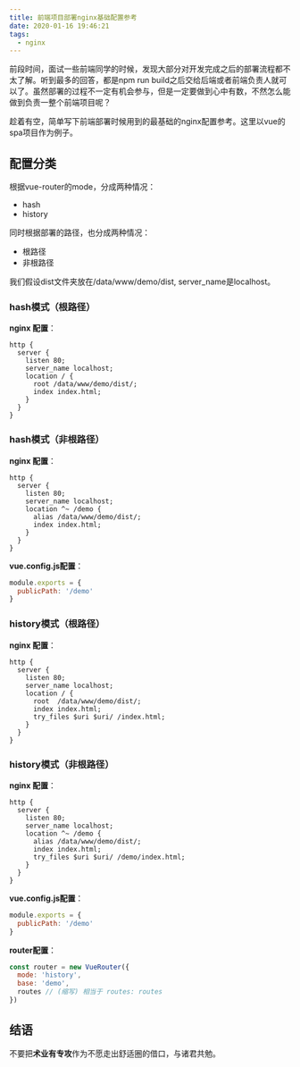 ```yaml
---
title: 前端项目部署nginx基础配置参考
date: 2020-01-16 19:46:21
tags:
  - nginx
---
```


前段时间，面试一些前端同学的时候，发现大部分对开发完成之后的部署流程都不太了解。听到最多的回答，都是npm run build之后交给后端或者前端负责人就可以了。虽然部署的过程不一定有机会参与，但是一定要做到心中有数，不然怎么能做到负责一整个前端项目呢？

趁着有空，简单写下前端部署时候用到的最基础的nginx配置参考。这里以vue的spa项目作为例子。

## 配置分类
根据vue-router的mode，分成两种情况：

- hash
- history

同时根据部署的路径，也分成两种情况：

- 根路径
- 非根路径

我们假设dist文件夹放在/data/www/demo/dist, server_name是localhost。
<!-- more -->
### hash模式（根路径）
**nginx 配置**：
```
http {
  server {
    listen 80;
    server_name localhost;
    location / {
      root /data/www/demo/dist/;
      index index.html;
    }
  }
}
```

### hash模式（非根路径）
**nginx 配置**：
```
http {
  server {
    listen 80;
    server_name localhost;
    location ^~ /demo {
      alias /data/www/demo/dist/;
      index index.html;
    }
  }
}
```
**vue.config.js配置**：
```js
module.exports = {
  publicPath: '/demo'
}
```

### history模式（根路径）
**nginx 配置**：
```
http {
  server {
    listen 80;
    server_name localhost;
    location / {
      root  /data/www/demo/dist/;
      index index.html;
      try_files $uri $uri/ /index.html;
    }
  }
}
```

### history模式（非根路径）
**nginx 配置**：
```
http {
  server {
    listen 80;
    server_name localhost;
    location ^~ /demo {
      alias /data/www/demo/dist/;
      index index.html;
      try_files $uri $uri/ /demo/index.html;
    }
  }
}
```
**vue.config.js配置**：
```js
module.exports = {
  publicPath: '/demo'
}
```
**router配置**：
```js
const router = new VueRouter({
  mode: 'history',
  base: 'demo',
  routes // (缩写) 相当于 routes: routes
})
```

## 结语
不要把**术业有专攻**作为不愿走出舒适圈的借口，与诸君共勉。
